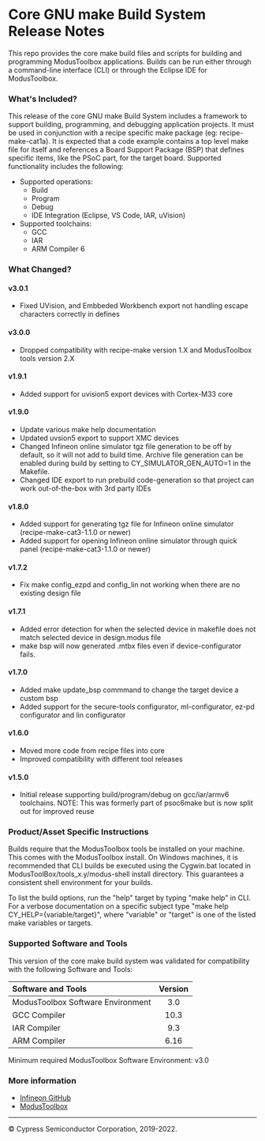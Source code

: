 # Core GNU make Build System Release Notes
This repo provides the core make build files and scripts for building and programming ModusToolbox applications. Builds can be run either through a command-line interface (CLI) or through the Eclipse IDE for ModusToolbox.

### What's Included?
This release of the core GNU make Build System includes a framework to support building, programming, and debugging application projects. It must be used in conjunction with a recipe specific make package (eg: recipe-make-cat1a). It is expected that a code example contains a top level make file for itself and references a Board Support Package (BSP) that defines specific items, like the PSoC part, for the target board. Supported functionality includes the following:

* Supported operations:
    * Build
    * Program
    * Debug
    * IDE Integration (Eclipse, VS Code, IAR, uVision)
* Supported toolchains:
    * GCC
    * IAR
    * ARM Compiler 6

### What Changed?
#### v3.0.1
* Fixed UVision, and Embbeded Workbench export not handling escape characters correctly in defines

#### v3.0.0
* Dropped compatibility with recipe-make version 1.X and ModusToolbox tools version 2.X

#### v1.9.1
* Added support for uvision5 export devices with Cortex-M33 core

#### v1.9.0
* Update various make help documentation
* Updated uvsion5 export to support XMC devices
* Changed Infineon online simulator tgz file generation to be off by default, so it will not add to build time. Archive file generation can be enabled during build by setting to CY\_SIMULATOR\_GEN\_AUTO=1 in the Makefile.
* Changed IDE export to run prebuild code-generation so that project can work out-of-the-box with 3rd party IDEs

#### v1.8.0
* Added support for generating tgz file for Infineon online simulator (recipe-make-cat3-1.1.0 or newer)
* Added support for opening Infineon online simulator through quick panel (recipe-make-cat3-1.1.0 or newer)

#### v1.7.2
* Fix make config\_ezpd and config\_lin not working when there are no existing design file

#### v1.7.1
* Added error detection for when the selected device in makefile does not match selected device in design.modus file
* make bsp will now generated .mtbx files even if device-configurator fails.

#### v1.7.0
* Added make update\_bsp commmand to change the target device a custom bsp
* Added support for the secure-tools configurator, ml-configurator, ez-pd configurator and lin configurator

#### v1.6.0
* Moved more code from recipe files into core
* Improved compatibility with different tool releases

#### v1.5.0
* Initial release supporting build/program/debug on gcc/iar/armv6 toolchains.
NOTE: This was formerly part of psoc6make but is now split out for improved reuse

### Product/Asset Specific Instructions
Builds require that the ModusToolbox tools be installed on your machine. This comes with the ModusToolbox install. On Windows machines, it is recommended that CLI builds be executed using the Cygwin.bat located in ModusToolBox/tools\_x.y/modus-shell install directory. This guarantees a consistent shell environment for your builds.

To list the build options, run the "help" target by typing "make help" in CLI. For a verbose documentation on a specific subject type "make help CY\_HELP={variable/target}", where "variable" or "target" is one of the listed make variables or targets.

### Supported Software and Tools
This version of the core make build system was validated for compatibility with the following Software and Tools:

| Software and Tools                        | Version |
| :---                                      | :----:  |
| ModusToolbox Software Environment         | 3.0     |
| GCC Compiler                              | 10.3    |
| IAR Compiler                              | 9.3     |
| ARM Compiler                              | 6.16    |

Minimum required ModusToolbox Software Environment: v3.0

### More information
* [Infineon GitHub](https://github.com/Infineon)
* [ModusToolbox](https://www.infineon.com/cms/en/design-support/tools/sdk/modustoolbox-software)

---
© Cypress Semiconductor Corporation, 2019-2022.

